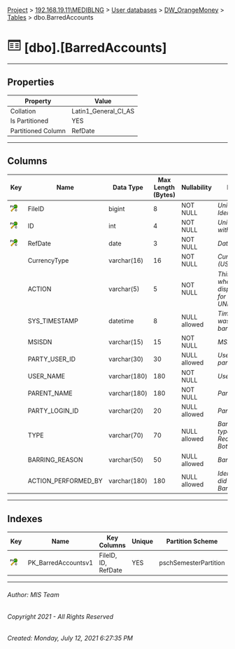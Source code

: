 #### 

[Project](../../../../index.md) > [192.168.19.11\\MEDIBLNG](../../../index.md) > [User databases](../../index.md) > [DW_OrangeMoney](../index.md) > [Tables](Tables.md) > dbo.BarredAccounts

# ![Tables](../../../../Images/Table32.png) [dbo].[BarredAccounts]

---

## <a name="#properties"></a>Properties

| Property | Value |
|---|---|
| Collation | Latin1_General_CI_AS |
| Is Partitioned | YES |
| Partitioned Column | RefDate |


---

## <a name="#columns"></a>Columns

| Key | Name | Data Type | Max Length (Bytes) | Nullability | Description |
|---|---|---|---|---|---|
| [![Cluster Primary Key PK_BarredAccountsv1: *](../../../../Images/pkcluster.png)](#indexes) | FileID | bigint | 8 | NOT NULL | _Unique File Identifier_ |
| [![Cluster Primary Key PK_BarredAccountsv1: *](../../../../Images/pkcluster.png)](#indexes) | ID | int | 4 | NOT NULL | _Unique Data Line within a file_ |
| [![Cluster Primary Key PK_BarredAccountsv1: *](../../../../Images/pkcluster.png)](#indexes) | RefDate | date | 3 | NOT NULL | _Date of the file_ |
|  | CurrencyType | varchar(16) | 16 | NOT NULL | _Currency (USD/LRD)_ |
|  | ACTION | varchar(5) | 5 | NOT NULL | _This represend whether displayed value is for BAR or UNBAR._ |
|  | SYS_TIMESTAMP | datetime | 8 | NULL allowed | _Time when user was bared/unbared_ |
|  | MSISDN | varchar(15) | 15 | NOT NULL | _MSISDN of user_ |
|  | PARTY_USER_ID | varchar(30) | 30 | NULL allowed | _User Id of the party._ |
|  | USER_NAME | varchar(180) | 180 | NOT NULL | _User name_ |
|  | PARENT_NAME | varchar(180) | 180 | NOT NULL | _Parent user name_ |
|  | PARTY_LOGIN_ID | varchar(20) | 20 | NULL allowed | _Party login id_ |
|  | TYPE | varchar(70) | 70 | NULL allowed | _Barring/Unbarring type. (eg. Receiver, Sender, Both)_ |
|  | BARRING_REASON | varchar(50) | 50 | NULL allowed | _Barred reason_ |
|  | ACTION_PERFORMED_BY | varchar(180) | 180 | NULL allowed | _Identification who did the action of Barred/Unbarred_ |


---

## <a name="#indexes"></a>Indexes

| Key | Name | Key Columns | Unique | Partition Scheme | Partitioned |
|---|---|---|---|---|---|
| [![Cluster Primary Key PK_BarredAccountsv1: *](../../../../Images/pkcluster.png)](#indexes) | PK_BarredAccountsv1 | FileID, ID, RefDate | YES | pschSemesterPartition | RefDate |


---

###### Author:  MIS Team

###### Copyright 2021 - All Rights Reserved

###### Created: Monday, July 12, 2021 6:27:35 PM

